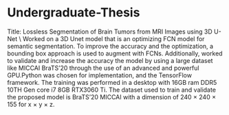 # Undergraduate-Thesis
Title: Lossless Segmentation of Brain Tumors from MRI Images using 3D U-Net \\
Worked on a 3D Unet model that is an optimizing FCN model for semantic segmentation. To improve the accuracy and the optimization, a bounding box approach is used to augment with FCNs. Additionally, worked to validate and increase the accuracy the model by using a large dataset like MICCAI BraTS’20 through the use of an advanced and powerful GPU.Python was chosen for implementation, and the TensorFlow framework. The training was performed in a desktop with 16GB ram DDR5 10TH Gen core i7 8GB RTX3060 Ti. The dataset used to train and validate the proposed model is BraTS’20 MICCAI with a dimension of 240 × 240 × 155 for x × y × z. 
